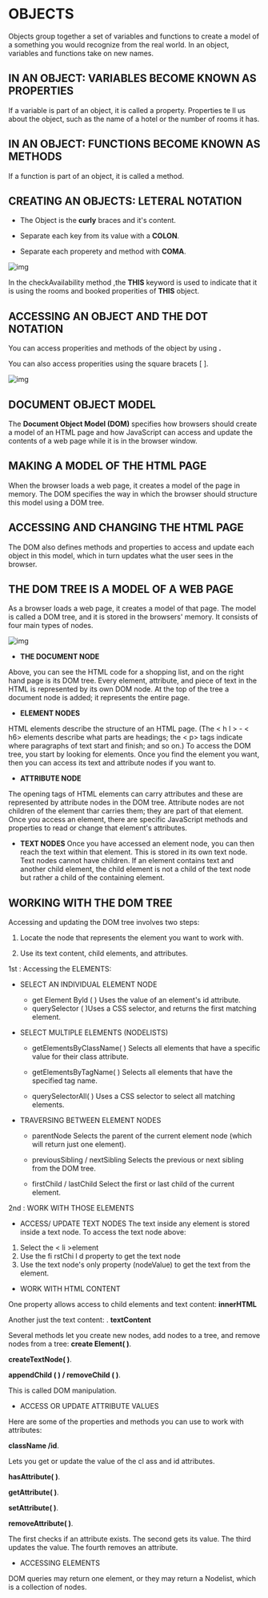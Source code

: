 # OBJECTS

Objects group together a set of variables and functions to create a model
of a something you would recognize from the real world. In an object,
variables and functions take on new names.

## IN AN OBJECT: VARIABLES BECOME KNOWN AS **PROPERTIES**

If a variable is part of an object, it is called a
property. Properties te ll us about the object, such as
the name of a hotel or the number of rooms it has.

## IN AN OBJECT: FUNCTIONS BECOME KNOWN AS **METHODS**

If a function is part of an object, it is called a method.

## CREATING AN OBJECTS: LETERAL NOTATION

* The Object is the **curly** braces and it's content.

* Separate each key from its value with a **COLON**.
* Separate each properety and method with **COMA**.

![img](images/obj.png)

In the checkAvailability method ,the **THIS** keyword is used to indicate that it is using the rooms and booked properities of **THIS** object.

## ACCESSING AN OBJECT AND THE DOT NOTATION

You can access properities and methods of the object by using **.**

You can also access properities using the square bracets [ ].

![img](images/obj1.png)

## DOCUMENT OBJECT MODEL

The **Document Object Model (DOM)** specifies how browsers should create a model of an HTML page and how JavaScript can access and update the contents of a web page while it is in the browser window.

## MAKING A MODEL OF THE HTML PAGE

When the browser loads a web page, it
creates a model of the page in memory.
The DOM specifies the way in which the
browser should structure this model using
a DOM tree.

## ACCESSING AND CHANGING THE HTML PAGE

The DOM also defines methods and
properties to access and update each
object in this model, which in turn updates
what the user sees in the browser.

## THE DOM TREE IS A MODEL OF A WEB PAGE

As a browser loads a web page, it creates a model of that page.
The model is called a DOM tree, and it is stored in the browsers' memory.
It consists of four main types of nodes.

![img](images/obj2.png)

* **THE DOCUMENT NODE**

Above, you can see the HTML code for a shopping list, and on the right hand page is its DOM tree.
Every element, attribute, and piece of text in the HTML is represented by its own DOM node.
At the top of the tree a document node is added; it represents the entire page.

* **ELEMENT NODES**

HTML elements describe the structure of an HTML page. (The < h l > - < h6> elements describe what
parts are headings; the < p> tags indicate where paragraphs of text start and finish; and so on.)
To access the DOM tree, you start by looking for elements. Once you find the element you want, then you can access its text and attribute nodes if you want to.

* **ATTRIBUTE NODE**

The opening tags of HTML elements can carry attributes and these are represented by attribute
nodes in the DOM tree. Attribute nodes are not children of the element thar carries them; they are part of that element. Once you access an element, there are specific JavaScript
methods and properties to read or change that element's attributes.

* **TEXT NODES**
Once you have accessed an element node, you can then reach the text within that element. This is
stored in its own text node. Text nodes cannot have children. If an element contains text and another child element, the child element is not a child of the text node but rather a child of the containing element.

## WORKING WITH THE DOM TREE

Accessing and updating the DOM tree involves two steps:

1. Locate the node that represents the element you want to work with.

2. Use its text content, child elements, and attributes.

 1st :  Accessing the ELEMENTS:

* SELECT AN INDIVIDUAL ELEMENT NODE

  * get Element Byld ( ) Uses the value of an element's id attribute.
  * querySelector ( )Uses a CSS selector, and returns the first matching element.

* SELECT MULTIPLE ELEMENTS (NODELISTS)

  * getElementsByClassName( ) Selects all elements that have a specific value for their class attribute.
  
  * getElementsByTagName( ) Selects all elements that have the specified tag name.

  * querySelectorAll( ) Uses a CSS selector to select all matching elements.

* TRAVERSING BETWEEN ELEMENT NODES
  * parentNode Selects the parent of the current element node (which will return just one element).

  * previousSibling / nextSibling Selects the previous or next sibling from the DOM tree.

  * firstChild / lastChild Select the first or last child of the current element.

2nd : WORK WITH THOSE ELEMENTS

* ACCESS/ UPDATE TEXT NODES
The text inside any element is
stored inside a text node. To
access the text node above:

1. Select the < li >element
2. Use the fi rstChi l d property
to get the text node
3. Use the text node's only
property (nodeValue) to get
the text from the element.

* WORK WITH HTML CONTENT

One property allows access to child elements and text content:
**innerHTML**

Another just the text content: .
**textContent**

Several methods let you create new nodes, add nodes to a tree, and remove nodes from a tree:
**create Element( )**.

**createTextNode( )**.

**appendChild ( ) / removeChild ( )**.

This is called DOM manipulation.

* ACCESS OR UPDATE ATTRIBUTE VALUES

Here are some of the properties and methods you can use to work with attributes:

**className /id**.

Lets you get or update the value
of the cl ass and id attributes.

**hasAttribute( )**.

**getAttribute( )**.

**setAttribute( )**.

**removeAttribute( )**.

The first checks if an attribute exists. The second gets its value. The third updates the value. The fourth removes an attribute.

* ACCESSING ELEMENTS

DOM queries may return one element, or they may return a Nodelist, which is a
collection of nodes.
